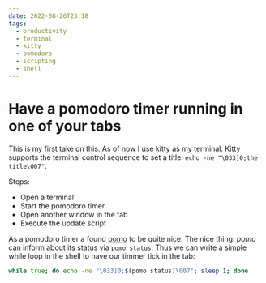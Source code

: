 ```yaml
---
date: 2022-08-26T23:18
tags:
  - productivity
  - terminal
  - kitty
  - pomodoro
  - scripting
  - shell
---
```


# Have a pomodoro timer running in one of your tabs

This is my first take on this. As of now I use [kitty](https://sw.kovidgoyal.net/kitty/) as my terminal. Kitty supports
the terminal control sequence to set a title: `echo -ne "\033]0;the title\007"`.

Steps:
- Open a terminal
- Start the pomodoro timer
- Open another window in the tab
- Execute the update script

As a pomodoro timer a found [pomo](https://github.com/kevinschoon/pomo) to be quite nice. The nice thing: *pomo* can
inform about its status via `pomo status`. Thus we can write a simple while loop in the shell to have our timmer tick
in the tab:

```zsh
while true; do echo -ne "\033]0;$(pomo status)\007"; sleep 1; done
```
